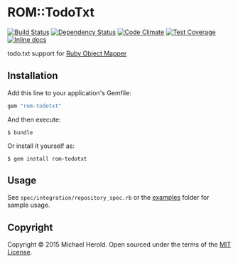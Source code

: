 # ROM::TodoTxt

[![Build Status](https://travis-ci.org/michaelherold/rom-todotxt.svg?branch=master)][travis]
[![Dependency Status](https://gemnasium.com/michaelherold/rom-todotxt.png)][gemnasium]
[![Code Climate](https://codeclimate.com/github/michaelherold/rom-todotxt/badges/gpa.svg)][codeclimate]
[![Test Coverage](https://codeclimate.com/github/michaelherold/rom-todotxt/badges/coverage.svg)][codeclimate]
[![Inline docs](http://inch-ci.org/github/michaelherold/rom-todotxt.svg?branch=master)][inchpages]

todo.txt support for [Ruby Object Mapper](https://github.com/michaelherold/rom)

[travis]: https://travis-ci.org/michaelherold/rom-todotxt
[gemnasium]: https://gemnasium.com/michaelherold/rom-todotxt
[codeclimate]: https://codeclimate.com/github/michaelherold/rom-todotxt
[inchpages]: http://inch-ci.org/github/michaelherold/rom-todotxt

## Installation

Add this line to your application's Gemfile:

```ruby
gem "rom-todotxt"
```

And then execute:

    $ bundle

Or install it yourself as:

    $ gem install rom-todotxt

## Usage

See `spec/integration/repository_spec.rb` or the [examples] folder for sample
usage.

[examples]: https://github.com/michaelherold/rom-todotxt/tree/master/examples

## Copyright

Copyright © 2015 Michael Herold. Open sourced under the terms of the
[MIT License](http://opensource.org/licenses/MIT).
